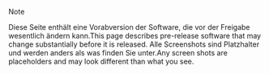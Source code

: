 > [!NOTE]
> <span data-ttu-id="c7aad-101">Diese Seite enthält eine Vorabversion der Software, die vor der Freigabe wesentlich ändern kann.</span><span class="sxs-lookup"><span data-stu-id="c7aad-101">This page describes pre-release software that may change substantially before it is released.</span></span> <span data-ttu-id="c7aad-102">Alle Screenshots sind Platzhalter und werden anders als was finden Sie unter.</span><span class="sxs-lookup"><span data-stu-id="c7aad-102">Any screen shots are placeholders and may look different than what you see.</span></span> 